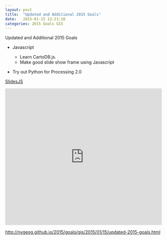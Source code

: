 ```yaml
---
layout: post
title:  "Updated and Additional 2015 Goals"
date:   2015-01-15 12:21:10
categories: 2015 Goals GIS 
---
```




Updated and Additional 2015 Goals

* Javascript
	* Learn CartoDB.js. 
	* Make good slide show frame using Javascript
	
* Try out Python for Processing 2.0 


<!--![GIF](https://dl-web.dropbox.com/get/Public/images/beh_gis_animated_gif_2_download.gif?_subject_uid=36281098&w=AAAE6FL_6TjkPRBTgWQ5LiLzIhlE0y9wH2nuJJmKgSMydw)
-->

[SlidesJS](http://www.slidesjs.com/)

<iframe src="http://nygeog.github.io/index_slide.html" frameborder="0" style="width: 100%; height: 440px" ></iframe>

http://nygeog.github.io/2015/goals/gis/2015/01/15/updated-2015-goals.html